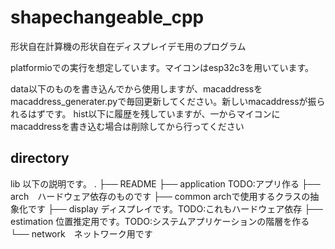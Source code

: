 # shapechangeable_cpp
形状自在計算機の形状自在ディスプレイデモ用のプログラム

platformioでの実行を想定しています。マイコンはesp32c3を用いています。

data以下のものを書き込んでから使用しますが、macaddressをmacaddress_generater.pyで毎回更新してください。新しいmacaddressが振られるはずです。
hist以下に履歴を残していますが、一からマイコンにmacaddressを書き込む場合は削除してから行ってください

## directory
lib 以下の説明です。
.
├── README 
├── application TODO:アプリ作る
├── arch　ハードウェア依存のものです
├── common archで使用するクラスの抽象化です
├── display ディスプレイです。TODO:これもハードウェア依存
├── estimation 位置推定用です。TODO:システムアプリケーションの階層を作る
└── network　ネットワーク用です